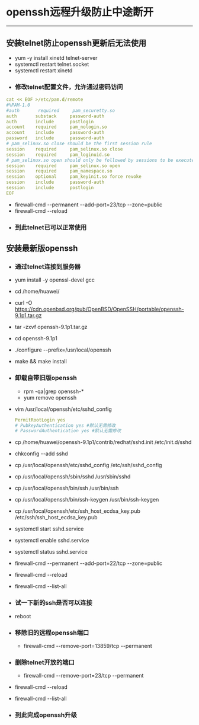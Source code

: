 # openssh远程升级防止中途断开
----------------------------
## 安装telnet防止openssh更新后无法使用

  - yum -y install xinetd telnet-server
  - systemctl restart telnet.socket
  - systemctl restart xinetd
  - ### 修改telnet配置文件，允许通过密码访问
  
  ```yaml
  cat << EOF >/etc/pam.d/remote
  #%PAM-1.0
  #auth       required     pam_securetty.so
  auth       substack     password-auth
  auth       include      postlogin
  account    required     pam_nologin.so
  account    include      password-auth
  password   include      password-auth
  # pam_selinux.so close should be the first session rule
  session    required     pam_selinux.so close
  session    required     pam_loginuid.so
  # pam_selinux.so open should only be followed by sessions to be executed in the user context
  session    required     pam_selinux.so open
  session    required     pam_namespace.so
  session    optional     pam_keyinit.so force revoke
  session    include      password-auth
  session    include      postlogin
  EOF
  ```

  - firewall-cmd --permanent --add-port=23/tcp --zone=public
  - firewall-cmd --reload
  - ### 到此telnet已可以正常使用
    

## 安装最新版openssh

  - ### 通过telnet连接到服务器
  - yum install -y openssl-devel gcc
  - cd /home/huawei/
  - curl -O https://cdn.openbsd.org/pub/OpenBSD/OpenSSH/portable/openssh-9.1p1.tar.gz
  - tar -zxvf openssh-9.1p1.tar.gz
  - cd openssh-9.1p1
  - ./configure --prefix=/usr/local/openssh
  - make && make install
  
  - ### 卸载自带旧版openssh
      - rpm -qa|grep openssh-*
      - yum remove openssh
      
  - vim /usr/local/openssh/etc/sshd_config
      ```yaml
      PermitRootLogin yes
      # PubkeyAuthentication yes #默认无需修改
      # PasswordAuthentication yes #默认无需修改
      ```
  - cp /home/huawei/openssh-9.1p1/contrib/redhat/sshd.init /etc/init.d/sshd
  - chkconfig --add sshd
  - cp /usr/local/openssh/etc/sshd_config /etc/ssh/sshd_config
  - cp /usr/local/openssh/sbin/sshd /usr/sbin/sshd
  - cp /usr/local/openssh/bin/ssh /usr/bin/ssh
  - cp /usr/local/openssh/bin/ssh-keygen /usr/bin/ssh-keygen
  - cp /usr/local/openssh/etc/ssh_host_ecdsa_key.pub /etc/ssh/ssh_host_ecdsa_key.pub

  - systemctl start sshd.service
  - systemctl enable sshd.service
  - systemctl status sshd.service

  - firewall-cmd --permanent --add-port=22/tcp --zone=public
  - firewall-cmd --reload
  - firewall-cmd --list-all
  - ### 试一下新的ssh是否可以连接
  - reboot

  - ### 移除旧的远程openssh端口
      - firewall-cmd --remove-port=13859/tcp --permanent
  - ### 删除telnet开放的端口
      - firewall-cmd --remove-port=23/tcp --permanent
  - firewall-cmd --reload
  - firewall-cmd --list-all
  - ### 到此完成openssh升级
